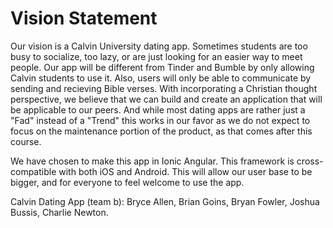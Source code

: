 # Vision Statement

Our vision is a Calvin University dating app. Sometimes students are too busy to socialize, too lazy, or are just looking for an easier way to meet people. Our app will be different from Tinder and Bumble by only allowing Calvin students to use it. Also, users will only be able to communicate by sending and recieving Bible verses. With incorporating a Christian thought perspective, we believe that we can build and create an application that will be applicable to our peers. And while most dating apps are rather just a "Fad" instead of a "Trend" this works in our favor as we do not expect to focus on the maintenance portion of the product, as that comes after this course. 

We have chosen to make this app in Ionic Angular. This framework is cross-compatible with both iOS and Android. This will allow our user base to be bigger, and for everyone to feel welcome to use the app. 

Calvin Dating App (team b): Bryce Allen, Brian Goins, Bryan Fowler, Joshua Bussis, Charlie Newton.

